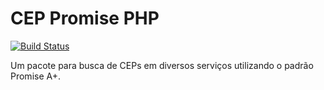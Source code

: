 # CEP Promise PHP

[![Build Status](https://travis-ci.org/claudsonm/cep-promise-php.svg?branch=master)](https://travis-ci.org/claudsonm/cep-promise-php)

Um pacote para busca de CEPs em diversos serviços utilizando o padrão Promise 
A+.
